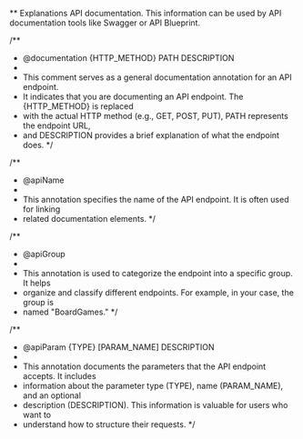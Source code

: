 ** Explanations API documentation.
This information can be used by API documentation tools like Swagger or API Blueprint.

/**
 * @documentation {HTTP_METHOD} PATH DESCRIPTION
 * 
 * This comment serves as a general documentation annotation for an API endpoint. 
 * It indicates that you are documenting an API endpoint. The {HTTP_METHOD} is replaced 
 * with the actual HTTP method (e.g., GET, POST, PUT), PATH represents the endpoint URL, 
 * and DESCRIPTION provides a brief explanation of what the endpoint does.
 */

/**
 * @apiName
 * 
 * This annotation specifies the name of the API endpoint. It is often used for linking 
 * related documentation elements.
 */

/**
 * @apiGroup
 * 
 * This annotation is used to categorize the endpoint into a specific group. It helps 
 * organize and classify different endpoints. For example, in your case, the group is 
 * named "BoardGames."
 */

/**
 * @apiParam {TYPE} [PARAM_NAME] DESCRIPTION
 * 
 * This annotation documents the parameters that the API endpoint accepts. It includes 
 * information about the parameter type (TYPE), name (PARAM_NAME), and an optional 
 * description (DESCRIPTION). This information is valuable for users who want to 
 * understand how to structure their requests.
 */


